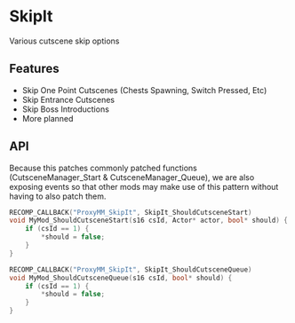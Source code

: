 # SkipIt
Various cutscene skip options

## Features
- Skip One Point Cutscenes (Chests Spawning, Switch Pressed, Etc)
- Skip Entrance Cutscenes
- Skip Boss Introductions
- More planned

## API
Because this patches commonly patched functions (CutsceneManager_Start & CutsceneManager_Queue), we are also exposing events so that other mods may make use of this pattern without having to also patch them.

```cpp
RECOMP_CALLBACK("ProxyMM_SkipIt", SkipIt_ShouldCutsceneStart)
void MyMod_ShouldCutsceneStart(s16 csId, Actor* actor, bool* should) {
    if (csId == 1) {
        *should = false;
    }
}

RECOMP_CALLBACK("ProxyMM_SkipIt", SkipIt_ShouldCutsceneQueue)
void MyMod_ShouldCutsceneQueue(s16 csId, bool* should) {
    if (csId == 1) {
        *should = false;
    }
}
```
